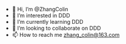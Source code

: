 - 👋 Hi, I’m @ZhangColin
- 👀 I’m interested in DDD
- 🌱 I’m currently learning DDD
- 💞️ I’m looking to collaborate on DDD
- 📫 How to reach me zhang_colin@163.com

<!---
ZhangColin/ZhangColin is a ✨ special ✨ repository because its `README.md` (this file) appears on your GitHub profile.
You can click the Preview link to take a look at your changes.
--->
